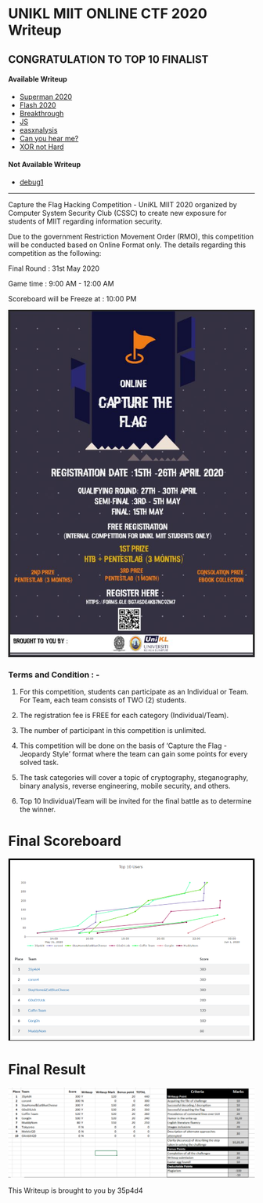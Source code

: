 # UNIKL MIIT ONLINE CTF 2020 Writeup

## CONGRATULATION TO TOP 10 FINALIST

#### Available Writeup
- [Superman 2020](/Mobile/Superman%202020)
- [Flash 2020](/Mobile/Flash%202020)
- [Breakthrough](/Web/Breakthrough)
- [JS](/Web/JS)
- [easxnalysis](/Forensic/easxnalysis)
- [Can you hear me?](/Forensic/Can%20you%20hear%20me%3F)
- [XOR not Hard](/Cryptography/XOR%20not%20Hard%3F)

#### Not Available Writeup 
- [debug1](/Debug)
---

Capture the Flag Hacking Competition - UniKL MIIT 2020 organized by Computer System Security Club (CSSC) to create new exposure for students of MIIT regarding information security.


Due to the government Restriction Movement Order (RMO), this competition will be conducted based on Online Format only. The details regarding this competition as the following:


Final Round : 31st May 2020

Game time : 9:00 AM - 12:00 AM

Scoreboard will be Freeze at : 10:00 PM

![](interCTF.jpeg)

### Terms and Condition : -

1. For this competition, students can participate as an Individual or Team. For Team, each team consists of TWO (2) students.

2. The registration fee is FREE for each category (Individual/Team).

3. The number of participant in this competition is unlimited.

4. This competition will be done on the basis of ‘Capture the Flag - Jeopardy Style’ format where the team can gain some points for every solved task.

5. The task categories will cover a topic of cryptography, steganography, binary analysis, reverse engineering, mobile security, and others.

6. Top 10 Individual/Team will be invited for the final battle as to determine the winner.

# Final Scoreboard
![](Scoreboard.PNG)

# Final Result
![](Final%20Result.png)

This Writeup is brought to you by 35p4d4
